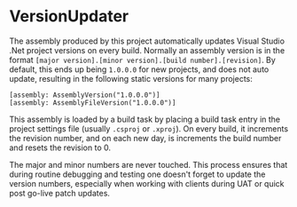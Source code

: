 # VersionUpdater

The assembly produced by this project automatically updates Visual Studio .Net project versions on every build.
Normally an assembly version is in the format `[major version].[minor version].[build number].[revision]`.
By default, this ends up being `1.0.0.0` for new projects, and does not auto update, resulting in the following static versions for many projects:

    [assembly: AssemblyVersion("1.0.0.0")]
    [assembly: AssemblyFileVersion("1.0.0.0")]

This assembly is loaded by a build task by placing a build task entry in the project settings file (usually `.csproj` or `.xproj`).
On every build, it increments the revision number, and on each new day, is increments the build number and resets the revision to 0.

The major and minor numbers are never touched. This process ensures that during routine debugging and testing one doesn't forget to update the version numbers, especially when working with clients during UAT or quick post go-live patch updates.

